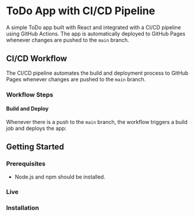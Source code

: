 # ToDo App with CI/CD Pipeline

A simple ToDo app built with React and integrated with a CI/CD pipeline using GitHub Actions. The app is automatically deployed to GitHub Pages whenever changes are pushed to the `main` branch.

## CI/CD Workflow

The CI/CD pipeline automates the build and deployment process to GitHub Pages whenever changes are pushed to the `main` branch.

### Workflow Steps

#### Build and Deploy

Whenever there is a push to the `main` branch, the workflow triggers a build job and deploys the app:

## Getting Started

### Prerequisites

- Node.js and npm should be installed.

### Live


### Installation

